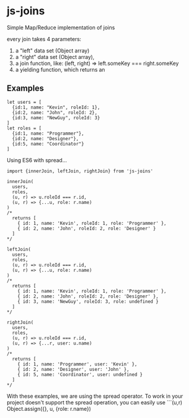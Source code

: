# js-joins
Simple Map/Reduce implementation of joins

every join takes 4 parameters: 
1) a "left" data set (Object array)
2) a "right" data set (Object array), 
3) a join function, like: (left, right) => left.someKey === right.someKey
4) a yielding function, which returns an 

## Examples

```
let users = [
  {id:1, name: "Kevin", roleId: 1}, 
  {id:2, name: "John", roleId: 2},
  {id:3, name: "NewGuy", roleId: 3}
]
let roles = [
  {id:1, name: "Programmer"}, 
  {id:2, name: "Designer"},
  {id:5, name: "Coordinator"}
]
```
Using ES6 with spread...
```
import {innerJoin, leftJoin, rightJoin} from 'js-joins'

innerJoin(
  users, 
  roles,
  (u, r) => u.roleId === r.id,
  (u, r) => {...u, role: r.name)
)
/* 
  returns [ 
    { id: 1, name: 'Kevin', roleId: 1, role: 'Programmer' },
    { id: 2, name: 'John', roleId: 2, role: 'Designer' } 
  ]
*/

leftJoin(
  users, 
  roles,
  (u, r) => u.roleId === r.id,
  (u, r) => {...u, role: r.name)
)
/* 
  returns [ 
    { id: 1, name: 'Kevin', roleId: 1, role: 'Programmer' },
    { id: 2, name: 'John', roleId: 2, role: 'Designer' },
    { id: 3, name: 'NewGuy', roleId: 3, role: undefined }
  ]
*/

rightJoin(
  users, 
  roles,
  (u, r) => u.roleId === r.id,
  (u, r) => {...r, user: u.name)
)
/*
  returns [ 
    { id: 1, name: 'Programmer', user: 'Kevin' },
    { id: 2, name: 'Designer', user: 'John' },
    { id: 5, name: 'Coordinator', user: undefined } 
  ]
*/
```
With these examples, we are using the spread operator.
To work in your project doesn't support the spread operation, you can easily use ```(u,r) Object.assign({}, u, {role: r.name})
